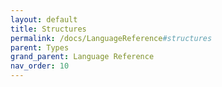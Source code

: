 ```yaml
---
layout: default
title: Structures
permalink: /docs/LanguageReference#structures
parent: Types
grand_parent: Language Reference
nav_order: 10
---
```

